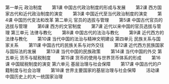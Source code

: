 第一单元 政治制度
　　第1课 中国古代政治制度的形成与发展
　　第2课 西方国家古代和近代政治制度的演变
　　第3课 中国近代至当代政治制度的演变
　　第4课 中国历代变法和改革
第二单元 官员的选拔与管理
　　第5课 中国古代官员的选拔与管理
　　第6课 西方的文官制度
　　第7课 近代以来中国的官员选拔与管理
第三单元 法律与教化
　　第8课 中国古代的法治与教化
　　第9课 近代西方的法律与教化
　　第10课 当代中国的法治与精神文明建设
第四单元 民族关系与国家关系
　　第11课 中国古代的民族关系与对外交往
　　第12课 近代西方民族国家与国际法的发展
　　第13课 当代中国的民族政策
　　第14课 当代中国的外交
第五单元 货币与赋税制度
　　第15课 货币的使用与世界货币体系的形成
　　第16课 中国赋税制度的演变
第六单元 基层治理与社会保障
　　第17课 中国古代的户籍制度与社会治理
　　第18课 世界主要国家的基层治理与社会保障
　　活动课 中国历史上的大一统国家治理